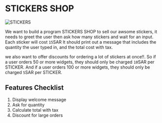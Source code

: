 # STICKERS SHOP

![STICKERS](http://m.memegen.com/qeyoi1.jpg)

We want to build a program STICKERS SHOP to sell our awsome stickers, it needs to greet the user then ask how many stickers and wait for an input. Each sticker will cost `15`SAR It should print out a message that includes the quantity the user typed in, and the total cost with tax.

we also want to offer discounts for ordering a lot of stickers at once!!. So if a user orders 50 or more widgets, they should only be charged `10`SAR per STICKER. And if a user orders 100 or more widgets, they should only be charged `5`SAR per STICKER.

## Features Checklist

1. Display welcome message
2. Ask for quantity
3. Calculate total with tax
4. Discount for large orders
